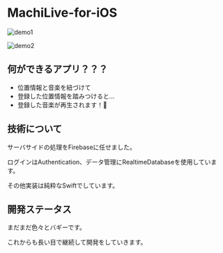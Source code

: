 # MachiLive-for-iOS

![demo1](https://raw.githubusercontent.com/wiki/kwtkMe/MachiLive-for-iOS/images/demo1_result.GIF)

![demo2](https://raw.github.com/wiki/kwtkMe/MachiLive-for-iOS/images/demo2_result.GIF)

## 何ができるアプリ？？？

- 位置情報と音楽を紐づけて
- 登録した位置情報を踏みつけると...
- 登録した音楽が再生されます！🎉

## 技術について

サーバサイドの処理をFirebaseに任せました。

ログインはAuthentication、データ管理にRealtimeDatabaseを使用しています。

その他実装は純粋なSwiftでしています。

## 開発ステータス

まだまだ色々とバギーです。

これからも長い目で継続して開発をしていきます。
